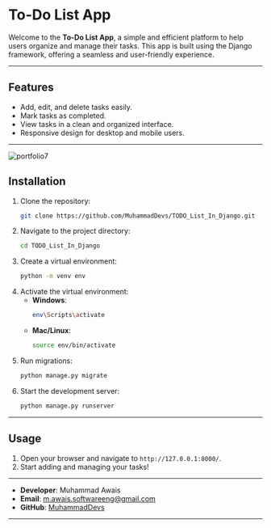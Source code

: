 # To-Do List App

Welcome to the **To-Do List App**, a simple and efficient platform to help users organize and manage their tasks. This app is built using the Django framework, offering a seamless and user-friendly experience.

---

## Features

- Add, edit, and delete tasks easily.
- Mark tasks as completed.
- View tasks in a clean and organized interface.
- Responsive design for desktop and mobile users.

---
![portfolio7](https://github.com/user-attachments/assets/3d126811-9d5a-4828-ba21-bed3121fe6bc)


## Installation

1. Clone the repository:
   ```bash
   git clone https://github.com/MuhammadDevs/TODO_List_In_Django.git
   ```
2. Navigate to the project directory:
   ```bash
   cd TODO_List_In_Django
   ```
3. Create a virtual environment:
   ```bash
   python -m venv env
   ```
4. Activate the virtual environment:
   - **Windows**:
     ```bash
     env\Scripts\activate
     ```
   - **Mac/Linux**:
     ```bash
     source env/bin/activate
     ```
5. Run migrations:
   ```bash
   python manage.py migrate
   ```
6. Start the development server:
   ```bash
   python manage.py runserver
   ```

---

## Usage

1. Open your browser and navigate to `http://127.0.0.1:8000/`.
2. Start adding and managing your tasks!

---

- **Developer**: Muhammad Awais  
- **Email**: m.awais.softwareeng@gmail.com   
- **GitHub**: [MuhammadDevs](https://github.com/MuhammadDevs)

---
